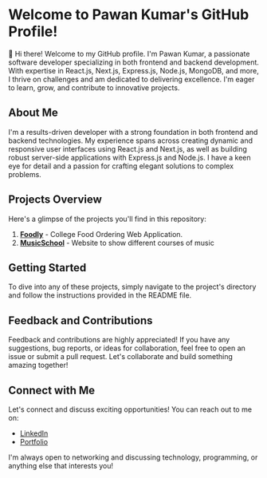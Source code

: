 
# Welcome to Pawan Kumar's GitHub Profile!

👋 Hi there! Welcome to my GitHub profile. I'm Pawan Kumar, a passionate software developer specializing in both frontend and backend development. With expertise in React.js, Next.js, Express.js, Node.js, MongoDB, and more, I thrive on challenges and am dedicated to delivering excellence. I'm eager to learn, grow, and contribute to innovative projects.

## About Me

I'm a results-driven developer with a strong foundation in both frontend and backend technologies. My experience spans across creating dynamic and responsive user interfaces using React.js and Next.js, as well as building robust server-side applications with Express.js and Node.js. I have a keen eye for detail and a passion for crafting elegant solutions to complex problems.

## Projects Overview

Here's a glimpse of the projects you'll find in this repository:

1. **[Foodly](https://github.com/F00DLY/foodly)** - College Food Ordering Web Application.
2. **[MusicSchool](https://github.com/pawankumarlimba/musicnextjs-main)** - Website to show different courses of music

## Getting Started

To dive into any of these projects, simply navigate to the project's directory and follow the instructions provided in the README file.

## Feedback and Contributions

Feedback and contributions are highly appreciated! If you have any suggestions, bug reports, or ideas for collaboration, feel free to open an issue or submit a pull request. Let's collaborate and build something amazing together!

## Connect with Me

Let's connect and discuss exciting opportunities! You can reach out to me on:

- [LinkedIn](https://www.linkedin.com/in/pawan-kumar-485903270/)
- [Portfolio](https://portfolio-pawankumarlimbas-projects.vercel.app/)

I'm always open to networking and discussing technology, programming, or anything else that interests you!

<!--
**pawankumarlimba/pawankumarlimba** is a ✨ _special_ ✨ repository because its `README.md` (this file) appears on your GitHub profile.

Here are some ideas to get you started:

- 🔭 I’m currently working on ...
- 🌱 I’m currently learning ...
- 👯 I’m looking to collaborate on ...
- 🤔 I’m looking for help with ...
- 💬 Ask me about ...
- 📫 How to reach me: ...
- 😄 Pronouns: ...
- ⚡ Fun fact: ...
-->
